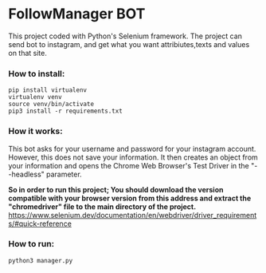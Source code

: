 # FollowManager BOT
This project coded with Python's Selenium framework. The project can send bot to instagram, and get what you want attribiutes,texts and values on that site.

### How to install:
``pip install virtualenv``  
``virtualenv venv``  
``source venv/bin/activate``  
``pip3 install -r requirements.txt``  

### How it works:
This bot asks for your username and password for your instagram account. However, this does not save your information.
It then creates an object from your information and opens the Chrome Web Browser's Test Driver in the "--headless" parameter.


**So in order to run this project;
You should download the version compatible with your browser version from this address and extract the "chromedriver" file to the main directory of the project.**
https://www.selenium.dev/documentation/en/webdriver/driver_requirements/#quick-reference

### How to run:
``python3 manager.py``

